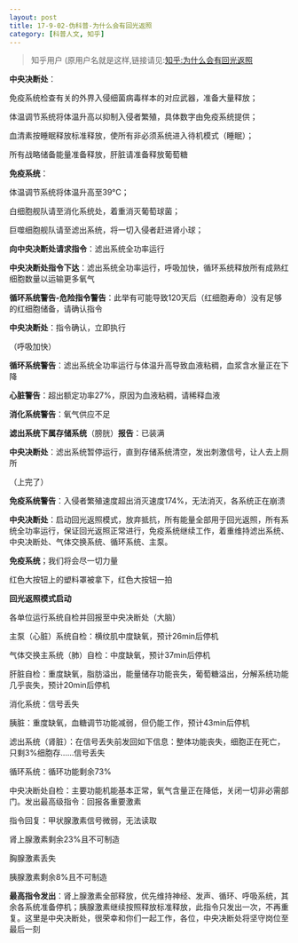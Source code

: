 ```yaml
---
layout: post
title: 17-9-02-伪科普-为什么会有回光返照
category: [科普人文, 知乎]
---
```


> 知乎用户 (原用户名就是这样,链接请见:[知乎:为什么会有回光返照](https://www.zhihu.com/question/20230755/answer/146159820)

**中央决断处**：

免疫系统检查有关的外界入侵细菌病毒样本的对应武器，准备大量释放；

体温调节系统将体温升高以抑制入侵者繁殖，具体数字由免疫系统提供；

血清素按睡眠释放标准释放，使所有非必须系统进入待机模式（睡眠）；

所有战略储备能量准备释放，肝脏请准备释放葡萄糖

**免疫系统**：

体温调节系统将体温升高至39°C；

白细胞舰队请至消化系统处，着重消灭葡萄球菌；

巨噬细胞舰队请至滤出系统，将一切入侵者赶进肾小球；

**向中央决断处请求指令**：滤出系统全功率运行

**中央决断处指令下达**：滤出系统全功率运行，呼吸加快，循环系统释放所有成熟红细胞数量以运输更多氧气

**循环系统警告-危险指令警告**：此举有可能导致120天后（红细胞寿命）没有足够的红细胞储备，请确认指令

**中央决断处**：指令确认，立即执行

（呼吸加快）

**循环系统警告**：滤出系统全功率运行与体温升高导致血液粘稠，血浆含水量正在下降

**心脏警告**：超出额定功率27%，原因为血液粘稠，请稀释血液

**消化系统警告**：氧气供应不足

**滤出系统下属存储系统**（膀胱）**报告**：已装满

**中央决断处**：滤出系统暂停运行，直到存储系统清空，发出刺激信号，让人去上厕所

（上完了）

**免疫系统警告**：入侵者繁殖速度超出消灭速度174%，无法消灭，各系统正在崩溃

**中央决断处**：启动回光返照模式，放弃抵抗，所有能量全部用于回光返照，所有系统全功率运行，保证回光返照正常进行，免疫系统继续工作，着重维持滤出系统、中央决断处、气体交换系统、循环系统、主泵。

**免疫系统**；我们将会尽一切力量

红色大按钮上的塑料罩被拿下，红色大按钮一拍

**回光返照模式启动**

各单位运行系统自检并回报至中央决断处（大脑）

主泵（心脏）系统自检：横纹肌中度缺氧，预计26min后停机

气体交换主系统（肺）自检：中度缺氧，预计37min后停机

肝脏自检：重度缺氧，脂肪溢出，能量储存功能丧失，葡萄糖溢出，分解系统功能几乎丧失，预计20min后停机

消化系统：信号丢失

胰脏：重度缺氧，血糖调节功能减弱，但仍能工作，预计43min后停机

滤出系统（肾脏）：在信号丢失前发回如下信息：整体功能丧失，细胞正在死亡，只剩3%细胞存......信号丢失

循环系统：循环功能剩余73%

中央决断处自检：主要功能机能基本正常，氧气含量正在降低，关闭一切非必需部门。发出最高级指令：回报各重要激素

指令回复：甲状腺激素信号微弱，无法读取

肾上腺激素剩余23%且不可制造

胸腺激素丢失

胰腺激素剩余8%且不可制造

**最高指令发出**：肾上腺激素全部释放，优先维持神经、发声、循环、呼吸系统，其余各系统准备停机；胰腺激素继续按照释放标准释放，此指令只发出一次，不再重复。这里是中央决断处，很荣幸和你们一起工作，各位，中央决断处将坚守岗位至最后一刻

